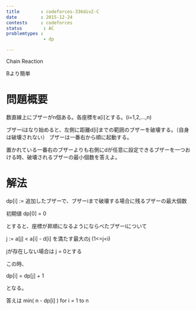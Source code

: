 ```yaml
---
title        : codeforces-336div2-C
date         : 2015-12-24
contests     : codeforces
status        : AC
problemtypes :
              - dp

---
```


Chain Reaction

Bより簡単

# 問題概要

数直線上にブザーがn個ある。各座標をa[i]とする。(i=1,2,...,n)

ブザーiはなり始めると、左側に距離d[i]までの範囲のブザーを破壊する。（自身は破壊されない）
ブザーは一番右から順に起動する。

置かれている一番右のブザーよりも右側にdが任意に設定できるブザーを一つおける時、破壊されるブザーの最小個数を答えよ。

<!--more-->

# 解法

dp[i] := 追加したブザーで、ブザーiまで破壊する場合に残るブザーの最大個数

初期値 dp[0] = 0

とすると、座標が昇順になるようにならべたブザーiについて

j := a[j] < a[i] - d[i] を満たす最大のj (1<=j<i)

jが存在しない場合は j = 0とする

この時、

dp[i] = dp[j] + 1

となる。

答えは min( n - dp[i] ) for i = 1 to n
